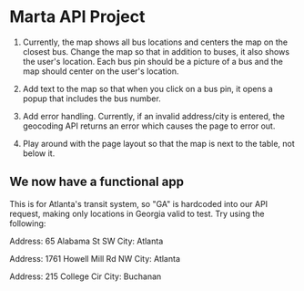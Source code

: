 # Marta API Project

1. Currently, the map shows all bus locations and centers the map on the closest bus. Change the map so
that in addition to buses, it also shows the user's location. Each bus pin should be a picture of a bus and
the map should center on the user's location.

2. Add text to the map so that when you click on a bus pin, it opens a popup that includes the bus number.

3. Add error handling. Currently, if an invalid address/city is entered, the geocoding API returns an error
which causes the page to error out.

4. Play around with the page layout so that the map is next to the table, not below it.

## We now have a functional app
This is for Atlanta's transit system, so "GA" is hardcoded into our API request, making only locations in Georgia valid to test. Try using the following:

Address: 65 Alabama St SW
City: Atlanta

Address: 1761 Howell Mill Rd NW
City: Atlanta

Address: 215 College Cir
City: Buchanan
